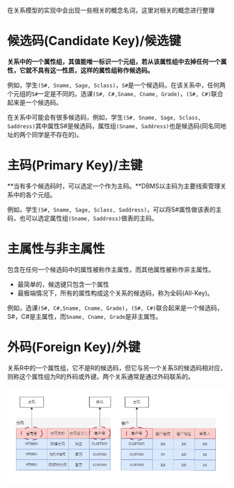 在关系模型的实现中会出现一些相关的概念名词，这里对相关的概念进行整理

# 候选码(Candidate Key)/候选键

**关系中的一个属性组，其值能唯一标识一个元组，若从该属性组中去掉任何一个属性，它就不具有这一性质，这样的属性组称作候选码。**

例如，学生`(S#, Sname, Sage, Sclass)`，`S#`是一个候选码，在该关系中，任何两个元组的`S#`一定是不同的。选课`(S#, C#,Sname, Cname, Grade)`，`(S#, C#)`联合起来是一个候选码。

在关系中可能会有很多候选码，例如，学生`(S#, Sname, Sage, Sclass, Saddress)`其中属性S#是候选码，属性组`(Sname, Saddress)`也是候选码(同名同地址的两个同学是不存在的)。

# 主码(Primary Key)/主键

**当有多个候选码时，可以选定一个作为主码。**DBMS以主码为主要线索管理关系中的各个元组。

例如，学生`(S#, Sname, Sage, Sclass, Saddress)`，可以将S#属性做该表的主码，也可以选定属性组`(Sname, Saddress)`做表的主码。



# 主属性与非主属性

包含在任何一个候选码中的属性被称作主属性，而其他属性被称作非主属性。

- 最简单的，候选键只包含一个属性
- 最极端情况下，所有的属性构成这个关系的候选码，称为全码(All-Key)。

例如，选课`(S#, C#,Sname, Cname, Grade)`，`(S#, C#)`联合起来是一个候选码，S#，C#是主属性，而`Sname, Cname, Grade`是非主属性。

# 外码(Foreign Key)/外键

关系R中的一个属性组，它不是R的候选码，但它与另一个关系S的候选码相对应，则称这个属性组为R的外码或外键。两个关系通常是通过外码联系的。

<center>
    <img src="./img/Example_Foreign-Key.png">
</center>


